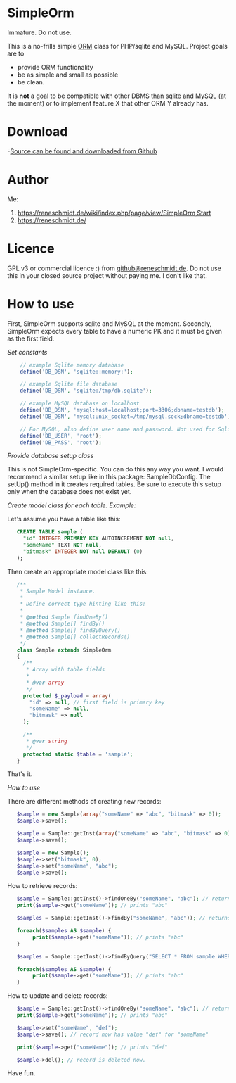 # SimpleOrm
Immature. Do not use.

This is a no-frills simple [ORM](https://en.wikipedia.org/wiki/Object-relational_mapping) class for PHP/sqlite and MySQL. Project goals are to

  - provide ORM functionality
  - be as simple and small as possible
  - be clean.

It is **not** a goal to be compatible with other DBMS than sqlite and MySQL (at the moment) or to implement feature X that
other ORM Y already has.

# Download

-[Source can be found and downloaded from Github](https://github.com/rene-s/SimpleOrm)

# Author

Me:

1. https://reneschmidt.de/wiki/index.php/page/view/SimpleOrm,Start
2. https://reneschmidt.de/

# Licence

GPL v3 or commercial licence :) from github@reneschmidt.de. Do not use this in your closed source project
without paying me. I don't like that.

# How to use

First, SimpleOrm supports sqlite and MySQL at the moment. Secondly, SimpleOrm expects every table to have a
numeric PK and it must be given as the first field.

*Set constants*

```php
    // example Sqlite memory database
    define('DB_DSN', 'sqlite::memory:');

    // example Sqlite file database
    define('DB_DSN', 'sqlite:/tmp/db.sqlite');

    // example MySQL database on localhost
    define('DB_DSN', 'mysql:host=localhost;port=3306;dbname=testdb');
    define('DB_DSN', 'mysql:unix_socket=/tmp/mysql.sock;dbname=testdb');

    // For MySQL, also define user name and password. Not used for Sqlite.
    define('DB_USER', 'root');
    define('DB_PASS', 'root');
```

*Provide database setup class*

This is not SimpleOrm-specific. You can do this any way you want. I would recommend a similar setup like in this
package: SampleDbConfig. The setUp() method in it creates required tables. Be sure to execute this setup only
when the database does not exist yet.

*Create model class for each table. Example:*

Let's assume you have a table like this:

```sql
   CREATE TABLE sample (
     "id" INTEGER PRIMARY KEY AUTOINCREMENT NOT null,
     "someName" TEXT NOT null,
     "bitmask" INTEGER NOT null DEFAULT (0)
   );
```

Then create an appropriate model class like this:

```php
   /**
    * Sample Model instance.
    *
    * Define correct type hinting like this:
    *
    * @method Sample findOneBy()
    * @method Sample[] findBy()
    * @method Sample[] findByQuery()
    * @method Sample[] collectRecords()
    */
   class Sample extends SimpleOrm
   {
     /**
      * Array with table fields
      *
      * @var array
      */
     protected $_payload = array(
       "id" => null, // first field is primary key
       "someName" => null,
       "bitmask" => null
     );

     /**
      * @var string
      */
     protected static $table = 'sample';
   }
```

That's it.

*How to use*

There are different methods of creating new records:

```php
   $sample = new Sample(array("someName" => "abc", "bitmask" => 0));
   $sample->save();

   $sample = Sample::getInst(array("someName" => "abc", "bitmask" => 0));
   $sample->save();

   $sample = new Sample();
   $sample->set("bitmask", 0);
   $sample->set("someName", "abc");
   $sample->save();
```

How to retrieve records:

```php
   $sample = Sample::getInst()->findOneBy("someName", "abc"); // returns record of type "Sample"
   print($sample->get("someName")); // prints "abc"

   $samples = Sample::getInst()->findBy("someName", "abc")); // returns array with "Sample" items

   foreach($samples AS $sample) {
        print($sample->get("someName")); // prints "abc"
   }

   $samples = Sample::getInst()->findByQuery("SELECT * FROM sample WHERE someName = ?", array("abc"));

   foreach($samples AS $sample) {
        print($sample->get("someName")); // prints "abc"
   }
```

How to update and delete records:

```php
   $sample = Sample::getInst()->findOneBy("someName", "abc"); // returns record of type "Sample"
   print($sample->get("someName")); // prints "abc"

   $sample->set("someName", "def");
   $sample->save(); // record now has value "def" for "someName"

   print($sample->get("someName")); // prints "def"

   $sample->del(); // record is deleted now.
```

Have fun.